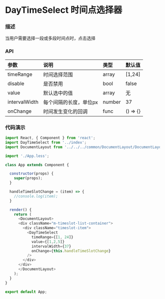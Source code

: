 # DayTimeSelect 时间点选择器

### 描述

当用户需要选择一段或多段时间点时，点击选择

### API

|参数|说明|类型|默认值|
|:-|:-|:-|:-|
|timeRange|时间选择范围|array|[1,24]|
|disable|是否禁用|bool|false|
|value|默认选中的值|array|无|
|intervalWidth|每个间隔的长度，单位px|number|37|
|onChange|时间发生变化的回调|func|() => {}|

### 代码演示

```js
import React, { Component } from 'react';
import DayTimeSelect from '../index';
import DocumentLayout from '../../../common/DocumentLayout/DocumentLayout';

import './App.less';

class App extends Component {

  constructor(props) {
    super(props);
  }

  handleTimeSlotChange = (item) => {
    //console.log(item);
  }

  render() {
    return (
      <DocumentLayout>
      <div className="m-timeslot-list-container">
        <div className="timeslot-item">
          <DayTimeSelect
            timeRange={[1, 24]}
            value={[1,2,5]}
            intervalWidth={37}
            onChange={this.handleTimeSlotChange}
          />
        </div>
      </div>
      </DocumentLayout>
    );
  }
}

export default App;

```

